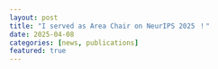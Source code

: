```yaml
---
layout: post
title: "I served as Area Chair on NeurIPS 2025 ！"
date: 2025-04-08
categories: [news, publications]
featured: true
---
```






